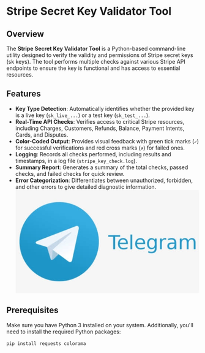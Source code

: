 # Stripe Secret Key Validator Tool

## Overview

The **Stripe Secret Key Validator Tool** is a Python-based command-line utility designed to verify the validity and permissions of Stripe secret keys (sk keys). The tool performs multiple checks against various Stripe API endpoints to ensure the key is functional and has access to essential resources.

## Features

- **Key Type Detection**: Automatically identifies whether the provided key is a live key (`sk_live_...`) or a test key (`sk_test_...`).
- **Real-Time API Checks**: Verifies access to critical Stripe resources, including Charges, Customers, Refunds, Balance, Payment Intents, Cards, and Disputes.
- **Color-Coded Output**: Provides visual feedback with green tick marks (`✓`) for successful verifications and red cross marks (`✗`) for failed ones.
- **Logging**: Records all checks performed, including results and timestamps, in a log file (`stripe_key_check.log`).
- **Summary Report**: Generates a summary of the total checks, passed checks, and failed checks for quick review.
- **Error Categorization**: Differentiates between unauthorized, forbidden, and other errors to give detailed diagnostic information.
<a href="https://t.me/notnxboi"><img src="https://raw.githubusercontent.com/yaratul/discord/main/images%20(7).jpeg" alt="https://t.me/notnxboi"></a>

## Prerequisites

Make sure you have Python 3 installed on your system. Additionally, you'll need to install the required Python packages:

```bash
pip install requests colorama
